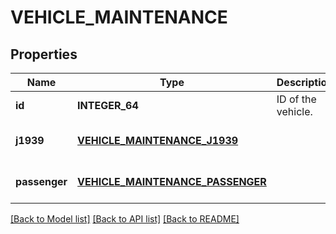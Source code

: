 # VEHICLE_MAINTENANCE

## Properties
Name | Type | Description | Notes
------------ | ------------- | ------------- | -------------
**id** | **INTEGER_64** | ID of the vehicle. | [default to null]
**j1939** | [**VEHICLE_MAINTENANCE_J1939**](VehicleMaintenance_j1939.md) |  | [optional] [default to null]
**passenger** | [**VEHICLE_MAINTENANCE_PASSENGER**](VehicleMaintenance_passenger.md) |  | [optional] [default to null]

[[Back to Model list]](../README.md#documentation-for-models) [[Back to API list]](../README.md#documentation-for-api-endpoints) [[Back to README]](../README.md)


